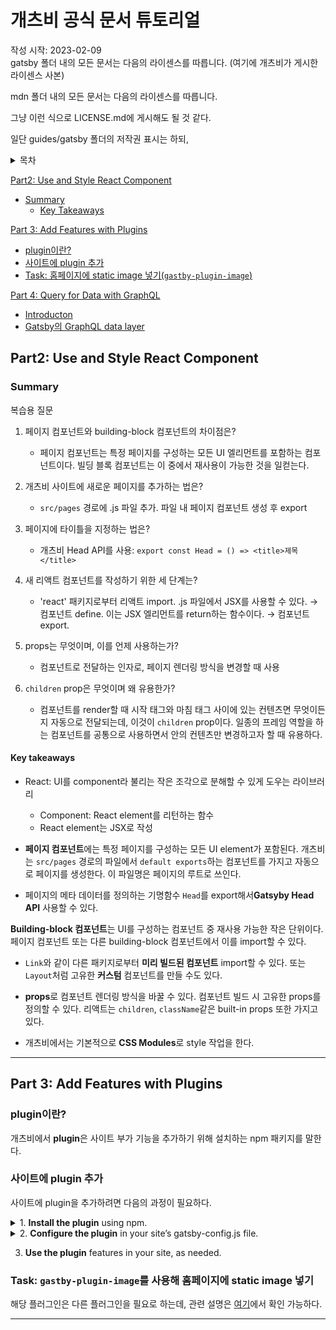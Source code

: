 # 개츠비 공식 문서 튜토리얼
작성 시작: 2023-02-09  
gatsby 폴더 내의 모든 문서는 다음의 라이센스를 따릅니다.
(여기에 개츠비가 게시한 라이센스 사본)

mdn 폴더 내의 모든 문서는 다음의 라이센스를 따릅니다.

그냥 이런 식으로 LICENSE.md에 게시해도 될 것 같다.


일단 guides/gatsby 폴더의 저작권 표시는 하되, 
<details><summary>목차</summary>
<p>


</p>
</details>

[Part2: Use and Style React Component](#part2-use-and-style-react-component)  
- [Summary](#summary)
    - [Key Takeaways](#key-takeaways)

[Part 3: Add Features with Plugins](#part-3-add-features-with-plugins)
- [plugin이란?](#plugin이란)
- [사이트에 plugin 추가](#사이트에-plugin-추가)
- [Task: 홈페이지에 static image 넣기(`gastby-plugin-image`)](#task-gastby-plugin-image를-사용해-홈페이지에-static-image-넣기)

[Part 4: Query for Data with GraphQL](#part-4-query-for-data-with-graphql)
- [Introducton](#introduction)
- [Gatsby의 GraphQL data layer](#gatsby의-graphql-data-layer)



## Part2: Use and Style React Component

### Summary
복습용 질문
1. 페이지 컴포넌트와 building-block 컴포넌트의 차이점은?
    - 페이지 컴포넌트는 특정 페이지를 구성하는 모든 UI 엘리먼트를 포함하는 컴포넌트이다. 빌딩 블록 컴포넌트는 이 중에서 재사용이 가능한 것을 일컫는다. 

2. 개츠비 사이트에 새로운 페이지를 추가하는 법은?
    - `src/pages` 경로에 .js 파일 추가. 파일 내 페이지 컴포넌트 생성 후 export

3. 페이지에 타이틀을 지정하는 법은?
    - 개츠비 Head API를 사용: `export const Head = () => <title>제목</title>`

4. 새 리액트 컴포넌트를 작성하기 위한 세 단계는?
    - 'react' 패키지로부터 리액트 import. .js 파일에서 JSX를 사용할 수 있다.
    &rarr; 컴포넌트 define. 이는 JSX 엘리먼트를 return하는 함수이다.
    &rarr; 컴포넌트 export. 

5. props는 무엇이며, 이를 언제 사용하는가?
    - 컴포넌트로 전달하는 인자로, 페이지 렌더링 방식을 변경할 때 사용

6. `children` prop은 무엇이며 왜 유용한가?
    - 컴포넌트를 render할 때 시작 태그와 마침 태그 사이에 있는 컨텐츠면 무엇이든지 자동으로 전달되는데, 이것이 `children` prop이다. 일종의 프레임 역할을 하는 컴포넌트를 공통으로 사용하면서 안의 컨텐츠만 변경하고자 할 때 유용하다.


#### Key takeaways
- React: UI를 component라 불리는 작은 조각으로 분해할 수 있게 도우는 라이브러리
    - Component: React element를 리턴하는 함수
    - React element는 JSX로 작성

- **페이지 컴포넌트**에는 특정 페이지를 구성하는 모든 UI element가 포함된다. 개츠비는 `src/pages` 경로의 파일에서 `default exports`하는 컴포넌트를 가지고 자동으로 페이지를 생성한다. 이 파일명은 페이지의 루트로 쓰인다.

- 페이지의 메타 데이터를 정의하는 기명함수 `Head`를 export해서**Gatsyby Head API** 사용할 수 있다.

**Building-block 컴포넌트**는 UI를 구성하는 컴포넌트 중 재사용 가능한 작은 단위이다. 페이지 컴포넌트 또는 다른 building-block 컴포넌트에서 이를 import할 수 있다.

- `Link`와 같이 다른 패키지로부터 **미리 빌드된 컴포넌트** import할 수 있다. 또는 `Layout`처럼 고유한 **커스텀** 컴포넌트를 만들 수도 있다.

- **props**로 컴포넌트 렌더링 방식을 바꿀 수 있다. 컴포넌트 빌드 시 고유한 props를 정의할 수 있다. 리액트는 `children`, `className`같은 built-in props 또한 가지고 있다.

- 개츠비에서는 기본적으로 **CSS Modules**로 style 작업을 한다.

---

## Part 3: Add Features with Plugins

### plugin이란?
개츠비에서 **plugin**은 사이트 부가 기능을 추가하기 위해 설치하는 npm 패키지를 말한다.

### 사이트에 plugin 추가
사이트에 plugin을 추가하려면 다음의 과정이 필요하다.
<details><summary>1. <b>Install the plugin</b> using npm.</summary>
<p>

아래 명령으로 plugin이 `package.json`파일과 `package-lock.json` 파일에 dependency로 추가된다.  
```shell
npm install plugin-name
```

![dependency meaning](../images/dependency%20meaning.jpg)
- dependency는 의존하는 기능, 필요로 하는 기능이라고 개인적으로 해석 중이다.

어떤 플러그인을 사용하는지에 따라 설치해야할 dependency가 더 많을 수도 있다.

</p>
</details>

<details><summary>2. <b>Configure the plugin</b> in your site’s gatsby-config.js file.</summary>
<p>

`gatsby-config.js` 파일에는 플러그인 configuration을 포함한 사이트 정보가 담겨있다. `plugins` 배열에 플러그인을 추가할 수 있다.

```js
module.exports = {
  siteMetadata: {
    title: "My First Gatsby Site",
  },
  plugins: ["plugin-name"], //배열 안에 스트링 형태가 들어 있음
};
```

어떤 플러그인은 부가적인 configuration 옵션을 필요로 한다. 이 경우에는 `plugins` 배열에 <u>string 대신 object</u>를 넣는다. 

```js
module.exports = {
  siteMetadata: {
    title: "My First Gatsby Site",
  },
  plugins: [
    // 배열 안에 스트링 대신 객체가 들어 있음
    {
      resolve: "plugin-name",
      options: {
        // 필요한 옵션은 플러그인 README에서 확인
      }
    },
  ]
};
```

> :memo: **Note:** `gatsby-config.js` 파일 업데이트가 반영되도록 다시 `gatsby develop`을 명령한다. 

</p>
</details>

3. **Use the plugin** features in your site, as needed.

### Task: `gastby-plugin-image`를 사용해 홈페이지에 static image 넣기
해당 플러그인은 다른 플러그인을 필요로 하는데, 관련 설명은 [여기](https://www.gatsbyjs.com/docs/tutorial/part-3/#introduction:~:text=The%20StaticImage%20component%20requires,install%20it%20for%20now.)에서 확인 가능하다.

---
